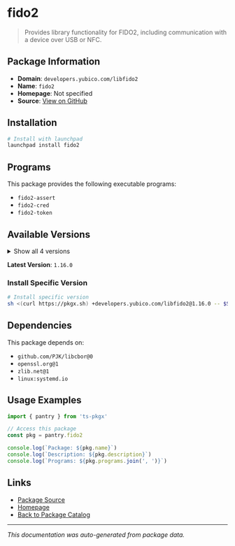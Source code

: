 # fido2

> Provides library functionality for FIDO2, including communication with a device over USB or NFC.

## Package Information

- **Domain**: `developers.yubico.com/libfido2`
- **Name**: `fido2`
- **Homepage**: Not specified
- **Source**: [View on GitHub](https://github.com/pkgxdev/pantry/tree/main/projects/developers.yubico.com/libfido2/package.yml)

## Installation

```bash
# Install with launchpad
launchpad install fido2
```

## Programs

This package provides the following executable programs:

- `fido2-assert`
- `fido2-cred`
- `fido2-token`

## Available Versions

<details>
<summary>Show all 4 versions</summary>

- `1.16.0`, `1.15.0`, `1.14.0`, `1.13.0`

</details>

**Latest Version**: `1.16.0`

### Install Specific Version

```bash
# Install specific version
sh <(curl https://pkgx.sh) +developers.yubico.com/libfido2@1.16.0 -- $SHELL -i
```

## Dependencies

This package depends on:

- `github.com/PJK/libcbor@0`
- `openssl.org@1`
- `zlib.net@1`
- `linux:systemd.io`

## Usage Examples

```typescript
import { pantry } from 'ts-pkgx'

// Access this package
const pkg = pantry.fido2

console.log(`Package: ${pkg.name}`)
console.log(`Description: ${pkg.description}`)
console.log(`Programs: ${pkg.programs.join(', ')}`)
```

## Links

- [Package Source](https://github.com/pkgxdev/pantry/tree/main/projects/developers.yubico.com/libfido2/package.yml)
- [Homepage](#)
- [Back to Package Catalog](../../../package-catalog.md)

---

*This documentation was auto-generated from package data.*
